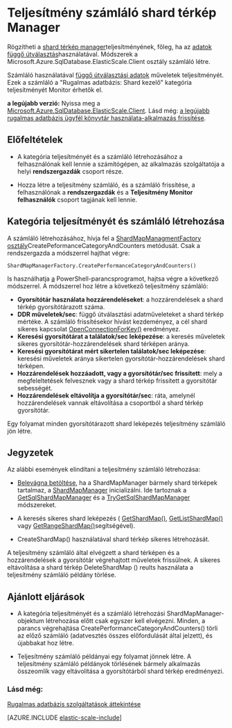 <properties
    pageTitle="Teljesítmény számláló shard térkép Manager"
    description="ShardMapManager osztály és az adatok függő útválasztási teljesítmény számláló"
    services="sql-database"
    documentationCenter=""
    manager="jhubbard"
    authors="SilviaDoomra"
    editor=""/>

<tags
    ms.service="sql-database"
    ms.workload="sql-database"
    ms.tgt_pltfrm="na"
    ms.devlang="na"
    ms.topic="article"
    ms.date="05/23/2016"
    ms.author="SilviaDoomra"/>

# <a name="performance-counters-for-shard-map-manager"></a>Teljesítmény számláló shard térkép Manager

Rögzítheti a [shard térkép manager](sql-database-elastic-scale-shard-map-management.md)teljesítményének, főleg, ha az [adatok függő útválasztás](sql-database-elastic-scale-data-dependent-routing.md)használatával. Módszerek a Microsoft.Azure.SqlDatabase.ElasticScale.Client osztály számláló létre.  

Számláló használatával [függő útválasztási adatok](sql-database-elastic-scale-data-dependent-routing.md) műveletek teljesítményét. Ezek a számláló a "Rugalmas adatbázis: Shard kezelő" kategória teljesítményét Monitor érhetők el.

**a legújabb verzió:** Nyissa meg a [Microsoft.Azure.SqlDatabase.ElasticScale.Client](https://www.nuget.org/packages/Microsoft.Azure.SqlDatabase.ElasticScale.Client/). Lásd még: [a legújabb rugalmas adatbázis ügyfél könyvtár használata-alkalmazás frissítése](sql-database-elastic-scale-upgrade-client-library.md).

## <a name="prerequisites"></a>Előfeltételek

* A kategória teljesítményét és a számláló létrehozásához a felhasználónak kell lennie a számítógépen, az alkalmazás szolgáltatója a helyi **rendszergazdák** csoport része.  

* Hozza létre a teljesítmény számláló, és a számláló frissítése, a felhasználónak a **rendszergazdák** és a **Teljesítmény Monitor felhasználók** csoport tagjának kell lennie. 

## <a name="create-performance-category-and-counters"></a>Kategória teljesítményét és számláló létrehozása 

A számláló létrehozásához, hívja fel a [ShardMapManagmentFactory osztály](https://msdn.microsoft.com/library/azure/microsoft.azure.sqldatabase.elasticscale.shardmanagement.shardmapmanagerfactory.aspx)CreatePeformanceCategoryAndCounters metódusát. Csak a rendszergazda a módszerrel hajthat végre: 

    ShardMapManagerFactory.CreatePerformanceCategoryAndCounters()  

Is használhatja [a](https://gallery.technet.microsoft.com/scriptcenter/Elastic-DB-Tools-for-Azure-17e3d283) PowerShell-parancsprogramot, hajtsa végre a következő módszerrel. A módszerrel hoz létre a következő teljesítmény számláló:  

* **Gyorsítótár használata hozzárendeléseket**: a hozzárendelések a shard térkép gyorsítótárazott száma.
*  **DDR műveletek/sec**: függő útválasztási adatműveleteket a shard térkép mértéke. A számláló frissítésekor hívást kezdeményez, a cél shard sikeres kapcsolat [OpenConnectionForKey()](https://msdn.microsoft.com/library/azure/microsoft.azure.sqldatabase.elasticscale.shardmanagement.shardmap.openconnectionforkey.aspx) eredményez. 
*  **Keresési gyorsítótárat a találatok/sec leképezése**: a keresés műveletek sikeres gyorsítótár-hozzárendelések shard térképen aránya. 
*  **Keresési gyorsítótárat mért sikertelen találatok/sec leképezése**: keresési műveletek aránya sikertelen gyorsítótár-hozzárendelések shard térképen.
*  **Hozzárendelések hozzáadott, vagy a gyorsítótár/sec frissített**: mely a megfeleltetések felvesznek vagy a shard térkép frissített a gyorsítótár sebességét. 
*  **Hozzárendelések eltávolítja a gyorsítótár/sec**: ráta, amelynél hozzárendelések vannak eltávolítása a csoportból a shard térkép gyorsítótár. 

Egy folyamat minden gyorsítótárazott shard leképezés teljesítmény számláló jön létre.  


## <a name="notes"></a>Jegyzetek
Az alábbi események elindítani a teljesítmény számláló létrehozása:  

* [Belevágna betöltése](https://msdn.microsoft.com/library/azure/microsoft.azure.sqldatabase.elasticscale.shardmanagement.shardmapmanagerloadpolicy.aspx), ha a ShardMapManager bármely shard térképek tartalmaz, a [ShardMapManager](https://msdn.microsoft.com/library/azure/microsoft.azure.sqldatabase.elasticscale.shardmanagement.shardmapmanager.aspx) inicializálni. Ide tartoznak a [GetSqlShardMapManager](https://msdn.microsoft.com/library/azure/microsoft.azure.sqldatabase.elasticscale.shardmanagement.shardmapmanagerfactory.getsqlshardmapmanager.aspx?f=255&MSPPError=-2147217396#M:Microsoft.Azure.SqlDatabase.ElasticScale.ShardManagement.ShardMapManagerFactory.GetSqlShardMapManager%28System.String,Microsoft.Azure.SqlDatabase.ElasticScale.ShardManagement.ShardMapManagerLoadPolicy%29) és a [TryGetSqlShardMapManager](https://msdn.microsoft.com/library/azure/microsoft.azure.sqldatabase.elasticscale.shardmanagement.shardmapmanagerfactory.trygetsqlshardmapmanager.aspx) módszereket.
* A keresés sikeres shard leképezés ( [GetShardMap()](https://msdn.microsoft.com/library/azure/dn824215.aspx), [GetListShardMap()](https://msdn.microsoft.com/library/azure/dn824212.aspx) vagy [GetRangeShardMap()](https://msdn.microsoft.com/library/azure/dn824173.aspx)segítségével). 

* CreateShardMap() használatával shard térkép sikeres létrehozását.

A teljesítmény számláló által elvégzett a shard térképen és a hozzárendelések a gyorsítótár végrehajtott műveletek frissülnek. A sikeres eltávolítása a shard térkép DeleteShardMap () reults használata a teljesítmény számláló példány törlése.  

## <a name="best-practices"></a>Ajánlott eljárások

* A kategória teljesítményét és a számláló létrehozási ShardMapManager-objektum létrehozása előtt csak egyszer kell elvégezni. Minden, a parancs végrehajtása CreatePerformanceCategoryAndCounters() törli az előző számláló (adatvesztés összes előfordulását által jelzett), és újabbakat hoz létre.  

* Teljesítmény számláló példányai egy folyamat jönnek létre. A teljesítmény számláló példányok törlésének bármely alkalmazás összeomlik vagy eltávolítása a gyorsítótárból shard térkép eredményezi.  

### <a name="see-also"></a>Lásd még:

[Rugalmas adatbázis szolgáltatások áttekintése](sql-database-elastic-scale-introduction.md)  

[AZURE.INCLUDE [elastic-scale-include](../../includes/elastic-scale-include.md)]

<!--Anchors-->
<!--Image references-->

